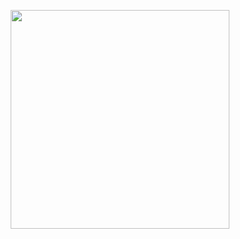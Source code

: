 
<p align="center">
  <img src="https://yt3.ggpht.com/-v0soe-ievYE/AAAAAAAAAAI/AAAAAAAAAAA/OixOH_h84Po/s900-c-k-no-mo-rj-c0xffffff/photo.jpg" width="350"/>
 
</p>

